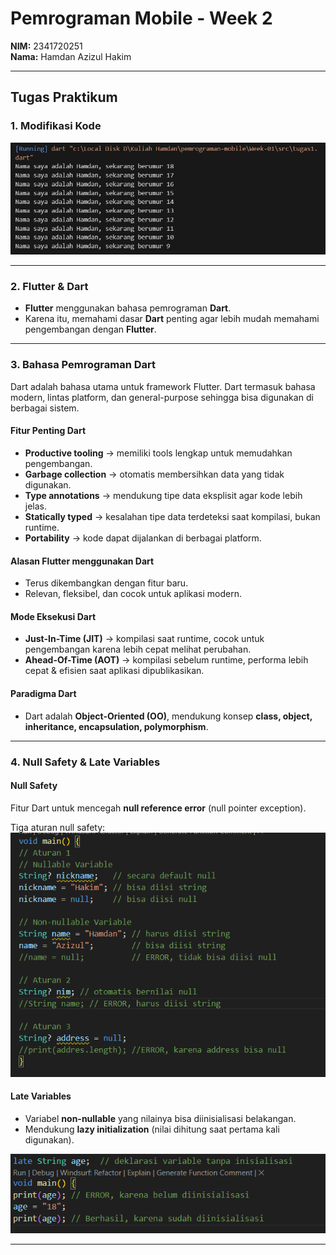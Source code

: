 # Pemrograman Mobile - Week 2

**NIM:** 2341720251  
**Nama:** Hamdan Azizul Hakim  

---

## Tugas Praktikum

### 1. Modifikasi Kode
![Tugas 1](img/tugas1.png)

---

### 2. Flutter & Dart
- **Flutter** menggunakan bahasa pemrograman **Dart**.  
- Karena itu, memahami dasar **Dart** penting agar lebih mudah memahami pengembangan dengan **Flutter**.

---

### 3. Bahasa Pemrograman Dart
Dart adalah bahasa utama untuk framework Flutter. Dart termasuk bahasa modern, lintas platform, dan general-purpose sehingga bisa digunakan di berbagai sistem.  

#### Fitur Penting Dart
- **Productive tooling** → memiliki tools lengkap untuk memudahkan pengembangan.  
- **Garbage collection** → otomatis membersihkan data yang tidak digunakan.  
- **Type annotations** → mendukung tipe data eksplisit agar kode lebih jelas.  
- **Statically typed** → kesalahan tipe data terdeteksi saat kompilasi, bukan runtime.  
- **Portability** → kode dapat dijalankan di berbagai platform.  

#### Alasan Flutter menggunakan Dart
- Terus dikembangkan dengan fitur baru.  
- Relevan, fleksibel, dan cocok untuk aplikasi modern.  

#### Mode Eksekusi Dart
- **Just-In-Time (JIT)** → kompilasi saat runtime, cocok untuk pengembangan karena lebih cepat melihat perubahan.  
- **Ahead-Of-Time (AOT)** → kompilasi sebelum runtime, performa lebih cepat & efisien saat aplikasi dipublikasikan.  

#### Paradigma Dart
- Dart adalah **Object-Oriented (OO)**, mendukung konsep **class, object, inheritance, encapsulation, polymorphism**.

---

### 4. Null Safety & Late Variables
#### Null Safety
Fitur Dart untuk mencegah **null reference error** (null pointer exception).  

Tiga aturan null safety:  
![Null Safety](img/null-safety.png)

#### Late Variables
- Variabel **non-nullable** yang nilainya bisa diinisialisasi belakangan.  
- Mendukung **lazy initialization** (nilai dihitung saat pertama kali digunakan).  

![Late Variables](img/late-variables.png)

---
